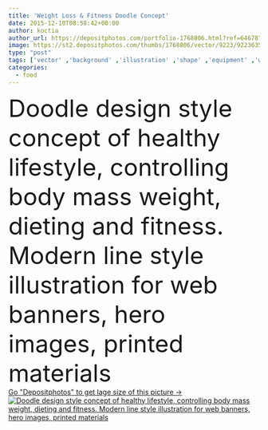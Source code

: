 ```yaml
---
title: 'Weight Loss & Fitness Doodle Concept'
date: 2015-12-10T08:58:42+00:00
author: koctia
author_url: https://depositphotos.com/portfolio-1768806.html?ref=64678756
image: https://st2.depositphotos.com/thumbs/1768806/vector/9223/92236354/api_thumb_450.jpg?forcejpeg=true
type: "post"
tags: ['vector' ,'background' ,'illustration' ,'shape' ,'equipment' ,'water' ,'health' ,'diet' ,'man' ,'vegetable' ,'nutrition' ,'banner' ,'concept' ,'lifestyle' ,'weight' ,'body' ,'fat' ,'fit' ,'fitness' ,'overweight' ,'exercise' ,'meter' ,'loss' ,'thin' ,'doodle' ,'dumbbell' ,'obesity' ,'Healthy Eating' ,'weight loss' ,'fresh food' ,'salonu' ]
categories: 
  - food
---
```

<div aling="center">
            <font size="60"> Doodle design style concept of healthy lifestyle, controlling body mass weight, dieting and fitness. Modern line style illustration for web banners, hero images, printed materials</font>   
</div>
<div>
    <a href='https://st2.depositphotos.com/thumbs/1768806/vector/9223/92236354/api_thumb_450.jpg?forcejpeg=true?ref=64678756' target=_blank > Go "Depositphotos" to get lage size of this picture ->
        <img href='https://st2.depositphotos.com/thumbs/1768806/vector/9223/92236354/api_thumb_450.jpg?forcejpeg=true?ref=64678756' src='https://st2.depositphotos.com/1768806/9223/v/950/depositphotos_92236354-stock-illustration-weight-loss-fitness-doodle-concept.jpg?forcejpeg=true' alt='Doodle design style concept of healthy lifestyle, controlling body mass weight, dieting and fitness. Modern line style illustration for web banners, hero images, printed materials' >
    </a>
</div>
